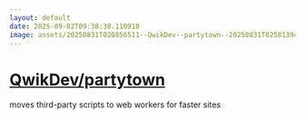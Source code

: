 ```yaml
---
layout: default
date: 2025-09-02T09:38:38.110910
image: assets/20250831T020856511--QwikDev--partytown--20250831T025813949--cropped.png
---
```


# [QwikDev/partytown](https://github.com/QwikDev/partytown)

moves third-party scripts to web workers for faster sites
